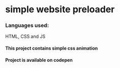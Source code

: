 # simple website preloader 
### Languages used:
HTML, 
CSS and
JS
#### This project contains simple css animation
#### Project is available on codepen
